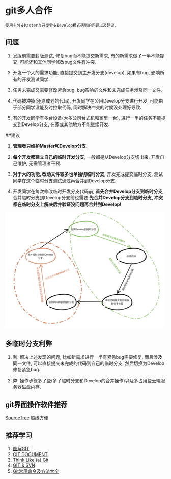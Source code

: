 # git多人合作
    使用主分支Master与开发分支Develop模式遇到的问题以及建议.
## 问题
1. 发版前需要封版测试, 修复bug而不能提交新需求, 有的新需求做了一半不能提交, 可能还和其他同学修改bug文件有冲突.

2. 开发一个大的需求功能, 直接提交到主开发分支(develop), 如果有bug, 影响所有的开发测试同学.

3. 任务未完成又需要修改紧急bug, bug影响的文件和未完成任务涉及同一文件. 

4. 代码被冲掉(还原成老的代码), 开发同学在公用Develop分支进行开发, 可能由于部分同学没能及时拉取代码, 同时解决冲突的时候没处理好导致.

5. 有的开发同学有多台设备(大多公司台式机和家里一台), 进行一半的任务不能提交到Develop分支, 在家或其他地方不能继续开发.

##建议
1. **管理者只维护Master和Develop分支**.

2. **每个开发都建立自己的临时开发分支**, 一般都是从Develop分支切出来, 开发自己维护, 无需管理者干预.

3. **对于大的功能, 改动文件较多也单独切临时分支**, 开发完成提交临时分支, 测试同学在这个临时分支测试通过再合并到Develop分支.

4. 开发同学在每次修改临时开发分支代码前, **首先合并Develop分支到临时分支**, 合并临时分支到Develop分支前也需要 **先合并Develop分支到临时分支, 冲突都在临时分支上解决后并验证没问题再合并到Develop!**

<img src="https://github.com/iqidan/Notes/blob/master/Images/git-cooperation.png" style="width: 500px;">

## 多临时分支利弊
1. 利: 解决上述发现的问题, 比如新需求进行一半有紧急bug需要修复, 而且涉及同一文件, 可以直接提交未完成的代码到自己的临时分支, 然后切换为Develop修复紧急bug.

2. 弊: 操作步骤多了些(多了临时分支和Develop的合并操作)以及多占用些云端服务器磁盘内存.

## git界面操作软件推荐
[SourceTree](https://www.sourcetreeapp.com/) 超级方便 

## 推荐学习
1. [图解GIT](http://marklodato.github.io/visual-git-guide/index-zh-cn.html)
2. [GIT DOCUMENT](https://book.git-scm.com/docs/git)
3. [Think Like (a) Git](http://think-like-a-git.net/)
4. [GIT & SVN](https://www.cnblogs.com/Sungeek/p/9152223.html)
5. [Git常用命令及方法大全](https://www.cnblogs.com/miracle77hp/articles/11163532.html)